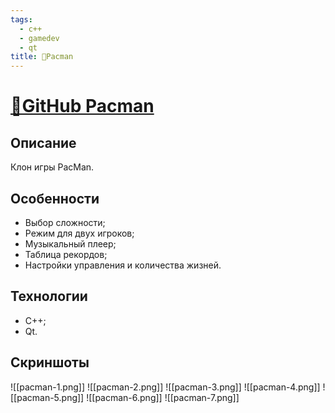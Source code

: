 ```yaml
---
tags:
  - c++
  - gamedev
  - qt
title: 👻Pacman
---
```

# [👻GitHub Pacman](https://github.com/Kanzu32/pacman)

## Описание
Клон игры PacMan.

## Особенности
* Выбор сложности;
* Режим для двух игроков;
* Музыкальный плеер;
* Таблица рекордов;
* Настройки управления и количества жизней.

## Технологии
* C++;
* Qt.

## Скриншоты
![[pacman-1.png]]
![[pacman-2.png]]
![[pacman-3.png]]
![[pacman-4.png]]
![[pacman-5.png]]
![[pacman-6.png]]
![[pacman-7.png]]